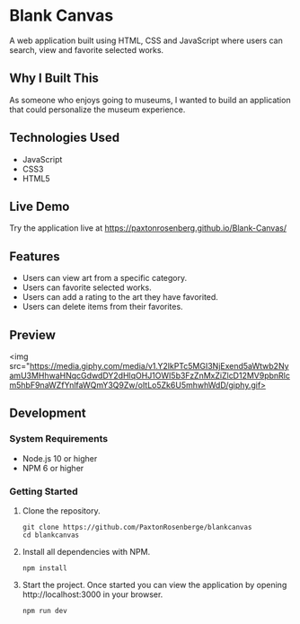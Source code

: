 # Blank Canvas

A web application built using HTML, CSS and JavaScript where users can search, view and favorite selected works.

## Why I Built This

As someone who enjoys going to museums, I wanted to build an application that could personalize the museum experience.

## Technologies Used

- JavaScript
- CSS3
- HTML5

## Live Demo

Try the application live at https://paxtonrosenberg.github.io/Blank-Canvas/

## Features

- Users can view art from a specific category.
- Users can favorite selected works.
- Users can add a rating to the art they have favorited.
- Users can delete items from their favorites.

## Preview

<img src="https://media.giphy.com/media/v1.Y2lkPTc5MGI3NjExend5aWtwb2NyamU3MHhwaHNqcGdwdDY2dHlqOHJ1OWI5b3FzZnMxZiZlcD12MV9pbnRlcm5hbF9naWZfYnlfaWQmY3Q9Zw/oItLo5Zk6U5mhwhWdD/giphy.gif></img>

## Development

### System Requirements

- Node.js 10 or higher
- NPM 6 or higher

### Getting Started

1. Clone the repository.

    ```shell
    git clone https://github.com/PaxtonRosenberge/blankcanvas
    cd blankcanvas
    ```

1. Install all dependencies with NPM.

    ```shell
    npm install
    ```

1. Start the project. Once started you can view the application by opening http://localhost:3000 in your browser.

    ```shell
    npm run dev
    ```
```
